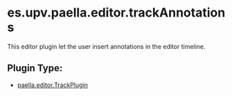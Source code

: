 # es.upv.paella.editor.trackAnnotations

This editor plugin let the user insert annotations in the editor timeline.

## Plugin Type:
- [paella.editor.TrackPlugin](../developer/plugin_types.md)